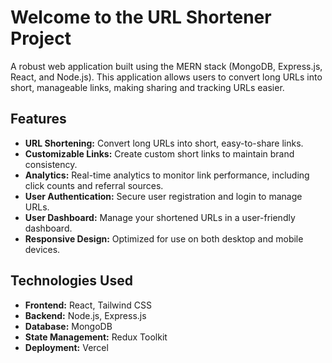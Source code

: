 <h1>Welcome to the URL Shortener Project</h1>
<p>A robust web application built using the MERN stack (MongoDB, Express.js, React, and Node.js). This application allows users to convert long URLs into short, manageable links, making sharing and tracking URLs easier.</p>

<h2>Features</h2>
<ul>
    <li><strong>URL Shortening:</strong> Convert long URLs into short, easy-to-share links.</li>
    <li><strong>Customizable Links:</strong> Create custom short links to maintain brand consistency.</li>
    <li><strong>Analytics:</strong> Real-time analytics to monitor link performance, including click counts and referral sources.</li>
    <li><strong>User Authentication:</strong> Secure user registration and login to manage URLs.</li>
    <li><strong>User Dashboard:</strong> Manage your shortened URLs in a user-friendly dashboard.</li>
    <li><strong>Responsive Design:</strong> Optimized for use on both desktop and mobile devices.</li>
</ul>

<h2>Technologies Used</h2>
<ul>
    <li><strong>Frontend:</strong> React, Tailwind CSS</li>
    <li><strong>Backend:</strong> Node.js, Express.js</li>
    <li><strong>Database:</strong> MongoDB</li>
    <li><strong>State Management:</strong> Redux Toolkit</li>
    <li><strong>Deployment:</strong> Vercel</li>
</ul>
